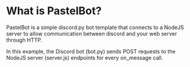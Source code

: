# What is PastelBot?
PastelBot is a simple discord.py bot template that connects to a NodeJS server to allow communication between discord and your web server through HTTP.

In this example, the Discord bot (bot.py) sends POST requests to the NodeJS server (server.js) endpoints for every on_message call.
